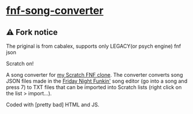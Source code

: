 # [fnf-song-converter](https://cabalex.github.io/fnf-song-converter/)

## ⚠️ Fork notice

The priginal is from cabalex, supports only LEGACY(or psych engine) fnf json

Scratch on!

A song converter for [my Scratch FNF clone](https://scratch.mit.edu/projects/519325355/). The converter converts song JSON files made in the [Friday Night Funkin'](https://ninja-muffin24.itch.io/funkin) song editor (go into a song and press 7) to TXT files that can be imported into Scratch lists (right click on the list > import...).

Coded with [pretty bad] HTML and JS.

